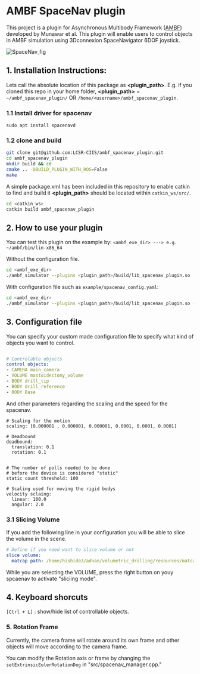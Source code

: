 # AMBF SpaceNav plugin

This project is a plugin for Asynchronous Multibody Framework ([AMBF](https://github.com/WPI-AIM/ambf)) developed by Munawar et al. 
This plugin will enable users to  control objects in AMBF simulation using 3Dconnexion SpaceNavigator 6DOF joystick.

![SpaceNav_fig](/figs/spacenav.png)

## 1. Installation Instructions:
Lets call the absolute location of this package as **<plugin_path>**. E.g. if you cloned this repo in your home folder, **<plugin_path>** = `~/ambf_spacenav_plugin/` OR `/home/<username>/ambf_spacenav_plugin`.

### 1.1 Install driver for spacenav
```
sudo apt install spacenavd
```


### 1.2 clone and build 
```bash
git clone git@github.com:LCSR-CIIS/ambf_spacenav_plugin.git
cd ambf_spacenav_plugin
mkdir build && cd 
cmake .. -DBUILD_PLUGIN_WITH_ROS=False
make
```

A simple package.xml has been included in this repository to enable catkin to find and build it **<plugin_path>** should be located within `catkin_ws/src/`.
```bash
cd <catkin_ws>
catkin build ambf_spacenav_plugin
```

## 2. How to use your plugin
You can test this plugin on the example by:
`<ambf_exe_dir> ---> e.g. ~/ambf/bin/lin-x86_64`

Without the configuration file.
```bash
cd <ambf_exe_dir>
./ambf_simulator --plugins <plugin_path>/build/lib_spacenav_plugin.so
```

With configuration file such as `example/spacenav_config.yaml`:
```bash
cd <ambf_exe_dir>
./ambf_simulator --plugins <plugin_path>/build/lib_spacenav_plugin.so --spf <plugin_path>/example/spacenav_config.yaml
```

## 3. Configuration file
You can specify your custom made configuration file to specify what kind of objects you want to control.
```spacenav_config.yaml

# Controlable objects
control objects:
- CAMERA main_camera
- VOLUME mastoidectomy_volume
- BODY drill_tip
- BODY drill_reference
- BODY Base
```

And other parameters regarding the scaling and the speed for the spacenav.
```
# Scaling for the motion
scaling: [0.000001 , 0.000001, 0.000001, 0.0001, 0.0001, 0.0001]

# Deadbound
deadbound:
  translation: 0.1
  rotation: 0.1


# The number of polls needed to be done 
# before the device is considered "static"
static count threshold: 100

# Scaling used for moving the rigid bodys
velocity sclaing:
  linear: 100.0
  angular: 2.0
```

### 3.1 Slicing Volume
If you add the following line in your configuration you will be able to slice the volume in the scene.

```spacenav_config.yaml
# Define if you need want to slice volume or not
slice volume:
  matcap path: /home/hishida3/adnan/volumetric_drilling/resources/matcap/00ShinyWhite.jpg
```
While you are selecting the VOLUME, press the right button on youy spcaenav to activate "sliciing mode".


## 4. Keyboard shorcuts
`[Ctrl + L]` : show/hide list of controllable objects.


### 5. Rotation Frame
Currently, the camera frame will rotate around its own frame and other objects will move according to the camera frame.

You can modify the Rotation axis or frame by changing the `setExtrinsicEulerRotationDeg` in "src/spacenav_manager.cpp."